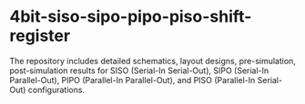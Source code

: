 # 4bit-siso-sipo-pipo-piso-shift-register
The repository includes detailed schematics, layout designs, pre-simulation, post-simulation results for SISO (Serial-In Serial-Out), SIPO (Serial-In Parallel-Out), PIPO (Parallel-In Parallel-Out), and PISO (Parallel-In Serial-Out) configurations.
